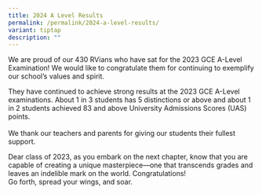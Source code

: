 ```yaml
---
title: 2024 A Level Results
permalink: /permalink/2024-a-level-results/
variant: tiptap
description: ""
---
```

<p>We are proud of our 430 RVians who have sat for the 2023 GCE A-Level Examination!
We would like to congratulate them for continuing to exemplify our school’s
values and spirit.</p>
<p>They have continued to achieve strong results at the 2023 GCE A-Level
examinations. About 1 in 3 students has 5 distinctions or above and about
1 in 2 students achieved 83 and above University Admissions Scores (UAS)
points.
<br>
<br>We thank our teachers and parents for giving our students their fullest
support.</p>
<p>Dear class of 2023, as you embark on the next chapter, know that you are
capable of creating a unique masterpiece—one that transcends grades and
leaves an indelible mark on the world. Congratulations!
<br>Go forth, spread your wings, and soar.</p>